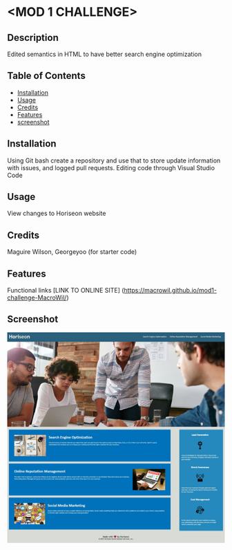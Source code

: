 # <MOD 1 CHALLENGE>

## Description

Edited semantics in HTML to have better search engine optimization

## Table of Contents

- [Installation](#installation)
- [Usage](#usage)
- [Credits](#credits)
- [Features](#features)
- [screenshot](#screenshot)

## Installation

Using Git bash create a repository and use that to store update information with issues, and logged pull requests. Editing code through Visual Studio Code

## Usage

View changes to Horiseon website

## Credits

Maguire Wilson, Georgeyoo (for starter code)

## Features

Functional links [LINK TO ONLINE SITE] (https://macrowil.github.io/mod1-challenge-MacroWil/)

## Screenshot

![Horiseon webpage expected behavior](./assets/images/horiseon-site.jpg)
